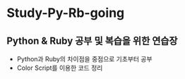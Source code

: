 # Study-Py-Rb-going
## Python & Ruby 공부 및 복습을 위한 연습장
- Python과 Ruby의 차이점을 중점으로 기초부터 공부
- Color Script를 이용한 코드 정리
